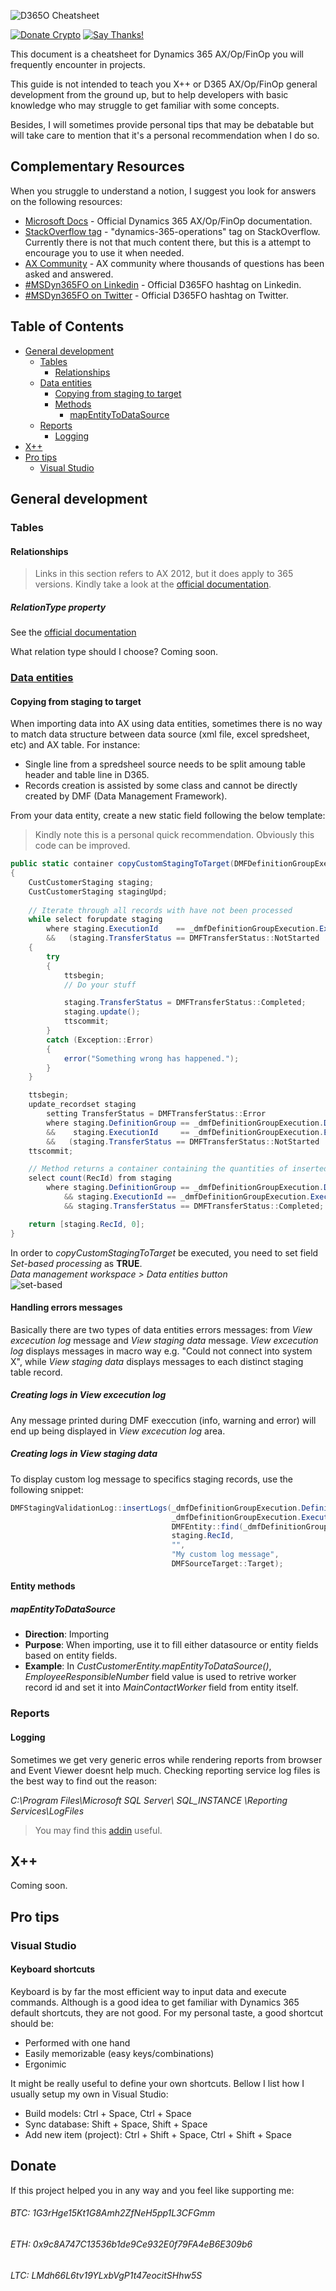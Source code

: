 ![D365O Cheatsheet](https://github.com/anderson-joyle/D365O-Cheatsheet/blob/master/cheatsheet-logo.png)

[![Donate Crypto](https://img.shields.io/badge/Donate-Crypto-805AFF.svg)](https://github.com/anderson-joyle/D365O-Cheatsheet#donate)
[![Say Thanks!](https://img.shields.io/badge/Say%20Thanks-!-1EAEDB.svg)](https://saythanks.io/to/joyle)

This document is a cheatsheet for Dynamics 365 AX/Op/FinOp you will frequently encounter in projects.

This guide is not intended to teach you X++ or D365 AX/Op/FinOp general development from the ground up, but to help developers with basic knowledge who may struggle to get familiar with some concepts.

Besides, I will sometimes provide personal tips that may be debatable but will take care to mention that it's a personal recommendation when I do so.

## Complementary Resources
When you struggle to understand a notion, I suggest you look for answers on the following resources:

- [Microsoft Docs](https://docs.microsoft.com/en-gb/dynamics365/unified-operations/fin-and-ops/) - Official Dynamics 365 AX/Op/FinOp documentation.
- [StackOverflow tag](https://stackoverflow.com/questions/tagged/dynamics-365-operations) - "dynamics-365-operations" tag on StackOverflow. Currently there is not that much content there, but this is a attempt to encourage you to use it when needed.
- [AX Community](https://community.dynamics.com/ax) - AX community where thousands of questions has been asked and answered.
- [#MSDyn365FO on Linkedin](https://www.linkedin.com/search/results/content/?facetSortBy=date_posted&keywords=%23MSDyn365FO&origin=SORT_RESULTS) - Official D365FO hashtag on Linkedin.
- [#MSDyn365FO on Twitter](https://twitter.com/search?f=tweets&vertical=default&q=%23MSDyn365FO&src=typd) - Official D365FO hashtag on Twitter.

## Table of Contents
- [General development](#general-development)
  * [Tables](#tables)
    + [Relationships](#relationships)
  * [Data entities](#data-entities)
    + [Copying from staging to target](#copying-from-staging-to-target)
    + [Methods](#entity-methods)
      - [mapEntityToDataSource](#mapentitytodatasource)
  * [Reports](#reports)
    + [Logging](#logging)
- [X++](#x++)
- [Pro tips](#pro-tips)
    * [Visual Studio](#visual-studio)

## General development
### Tables
#### Relationships
> Links in this section refers to AX 2012, but it does apply to 365 versions.
Kindly take a look at the [official documentation](https://msdn.microsoft.com/en-us/library/hh803131.aspx).

##### RelationType property
See the [official documentation](https://msdn.microsoft.com/en-us/library/hh803131.aspx)

What relation type should I choose?
Coming soon.

### [Data entities](https://docs.microsoft.com/en-us/dynamics365/unified-operations/dev-itpro/data-entities/build-consuming-data-entities?toc=/fin-and-ops/toc.json)
#### Copying from staging to target

When importing data into AX using data entities, sometimes there is no way to match data structure between data source (xml file, excel spredsheet, etc) and AX table. For instance:
  * Single line from a spredsheel source needs to be split amoung table header and table line in D365.
  * Records creation is assisted by some class and cannot be directly created by DMF (Data Management Framework).

From your data entity, create a new static field following the below template:
> Kindly note this is a personal quick recommendation. Obviously this code can be improved.
```csharp
public static container copyCustomStagingToTarget(DMFDefinitionGroupExecution _dmfDefinitionGroupExecution)
{
    CustCustomerStaging staging;
    CustCustomerStaging stagingUpd;
    
    // Iterate through all records with have not been processed
    while select forupdate staging
        where staging.ExecutionId    == _dmfDefinitionGroupExecution.ExecutionId
        &&   (staging.TransferStatus == DMFTransferStatus::NotStarted || staging.TransferStatus == DMFTransferStatus::Validated)
    {
        try
        {
            ttsbegin;
            // Do your stuff

            staging.TransferStatus = DMFTransferStatus::Completed;
            staging.update();
            ttscommit;
        }
        catch (Exception::Error)
        {
            error("Something wrong has happened.");
        }
    }    

    ttsbegin;
    update_recordset staging
        setting TransferStatus = DMFTransferStatus::Error
        where staging.DefinitionGroup == _dmfDefinitionGroupExecution.DefinitionGroup
        &&    staging.ExecutionId     == _dmfDefinitionGroupExecution.ExecutionId
        &&   (staging.TransferStatus == DMFTransferStatus::NotStarted || staging.TransferStatus == DMFTransferStatus::Validated);
    ttscommit;

    // Method returns a container containing the quantities of inserted and updated records.
    select count(RecId) from staging
        where staging.DefinitionGroup == _dmfDefinitionGroupExecution.DefinitionGroup
            && staging.ExecutionId == _dmfDefinitionGroupExecution.ExecutionId
            && staging.TransferStatus == DMFTransferStatus::Completed;

    return [staging.RecId, 0];
}
```
In order to *copyCustomStagingToTarget* be executed, you need to set field *Set-based processing* as **TRUE**.  
*Data management workspace > Data entities button*  
![set-based](https://github.com/anderson-joyle/D365O-Cheatsheet/blob/master/prints/set_base_field.PNG)

#### Handling errors messages
Basically there are two types of data entities errors messages: from *View excecution log* message and *View staging data* message. *View excecution log* displays messages in macro way e.g. "Could not connect into system X", while *View staging data* displays messages to each distinct staging table record.

##### Creating logs in *View excecution log*
Any message printed during DMF execcution (info, warning and error) will end up being displayed in *View excecution log* area.

##### Creating logs in *View staging data*
To display custom log message to specifics staging records, use the following snippet:  
```csharp
DMFStagingValidationLog::insertLogs(_dmfDefinitionGroupExecution.DefinitionGroup,
                                    _dmfDefinitionGroupExecution.ExecutionId,
                                    DMFEntity::find(_dmfDefinitionGroupExecution.Entity),
                                    staging.RecId,
                                    "",
                                    "My custom log message",
                                    DMFSourceTarget::Target);
```

#### Entity methods
##### mapEntityToDataSource
* **Direction**: Importing  
* **Purpose**: When importing, use it to fill either datasource or entity fields based on entity fields.  
* **Example**: In *CustCustomerEntity.mapEntityToDataSource()*, *EmployeeResponsibleNumber* field value is used to retrive worker record id and set it into *MainContactWorker* field from entity itself.

### Reports
#### Logging
Sometimes we get very generic erros while rendering reports from browser and Event Viewer doesnt help much. Checking reporting service log files is the best way to find out the reason:

<i>C:\Program Files\Microsoft SQL Server\ <i>SQL_INSTANCE</i> \Reporting Services\LogFiles</i>
> You may find this [addin](https://github.com/anderson-joyle/D365FO-ReportLatestLogFile) useful.

## X++
Coming soon.

## Pro tips
### Visual Studio
#### Keyboard shortcuts
Keyboard is by far the most efficient way to input data and execute commands. Although is a good idea to get familiar with Dynamics 365 default shortcuts, they are not good. For my personal taste, a good shortcut should be:
* Performed with one hand
* Easily memorizable (easy keys/combinations)
* Ergonimic

It might be really useful to define your own shortcuts. Bellow I list how I usually setup my own in Visual Studio:
* Build models: Ctrl + Space, Ctrl + Space
* Sync database: Shift + Space, Shift + Space
* Add new item (project): Ctrl + Shift + Space, Ctrl + Shift + Space


## Donate
If this project helped you in any way and you feel like supporting me:

###### BTC: 1G3rHge15Kt1G8Amh2ZfNeH5pp1L3CFGmm
###### ETH: 0x9c8A747C13536b1de9Ce932E0f79FA4eB6E309b6
###### LTC: LMdh66L6tv19YLxbVgP1t47eocitSHhw5S
